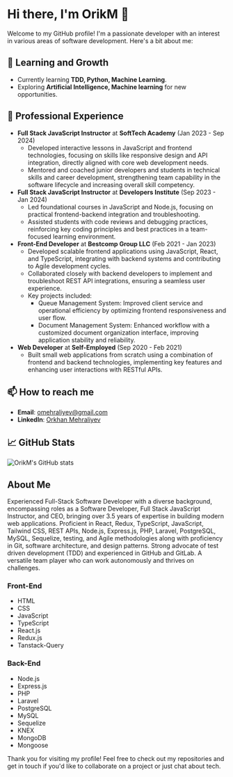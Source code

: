 # Hi there, I'm OrikM 👋

Welcome to my GitHub profile! I'm a passionate developer with an interest in various areas of software development. Here's a bit about me:

## 🌱 Learning and Growth
- Currently learning **TDD, Python, Machine Learning**.
- Exploring **Artificial Intelligence, Machine learning** for new opportunities.

## 💼 Professional Experience
- **Full Stack JavaScript Instructor** at **SoftTech Academy** (Jan 2023  - Sep 2024)
  - Developed interactive lessons in JavaScript and frontend technologies, focusing on skills like responsive design and API integration, directly aligned with core web development needs.
  - Mentored and coached junior developers and students in technical skills and career development, strengthening team capability in the software lifecycle and increasing overall skill competency.
- **Full Stack JavaScript Instructor** at **Developers Institute** (Sep 2023 - Jan 2024)
  - Led foundational courses in JavaScript and Node.js, focusing on practical frontend-backend integration and troubleshooting.
  - Assisted students with code reviews and debugging practices, reinforcing key coding principles and best practices in a team-focused learning environment. 
- **Front-End Developer** at **Bestcomp Group LLC** (Feb 2021 - Jan 2023)
  - Developed scalable frontend applications using JavaScript, React, and TypeScript, integrating with backend systems and contributing to Agile development cycles. 
  - Collaborated closely with backend developers to implement and troubleshoot REST API integrations, ensuring a seamless user experience. 
  - Key projects included: 
    - Queue Management System: Improved client service and operational efficiency by optimizing frontend responsiveness and user flow. 
    - Document Management System: Enhanced workflow with a customized document organization interface, improving application stability and reliability.
- **Web Developer** at **Self-Employed** (Sep 2020 - Feb 2021)
  - Built small web applications from scratch using a combination of frontend and backend technologies, implementing key features and enhancing user interactions with RESTful APIs. 

## 📫 How to reach me
- **Email**: [omehraliyev@gmail.com](mailto:your-email@example.com)
- **LinkedIn**: [Orkhan Mehraliyev](https://www.linkedin.com/in/orkhan-mehraliyev)

## 📈 GitHub Stats
![OrikM's GitHub stats](https://github-readme-stats.vercel.app/api?username=OrikM&show_icons=true&theme=radical)


## About Me
 Experienced Full-Stack Software Developer with a diverse background, encompassing roles as a Software Developer, Full Stack JavaScript Instructor, and CEO, bringing over 3.5 years of expertise in building modern web applications. Proficient in React, Redux, TypeScript, JavaScript, Tailwind CSS, REST APIs, Node.js, Express.js, PHP, Laravel, PostgreSQL, MySQL, Sequelize, testing, and Agile methodologies along with proficiency in Git, software architecture, and design patterns. Strong advocate of test driven development (TDD) and experienced in GitHub and GitLab. A versatile team player who can work autonomously and thrives on challenges. 

### Front-End
- HTML
- CSS
- JavaScript
- TypeScript
- React.js
- Redux.js
- Tanstack-Query

### Back-End
- Node.js
- Express.js
- PHP
- Laravel
- PostgreSQL
- MySQL
- Sequelize
- KNEX
- MongoDB
- Mongoose

Thank you for visiting my profile! Feel free to check out my repositories and get in touch if you'd like to collaborate on a project or just chat about tech.
